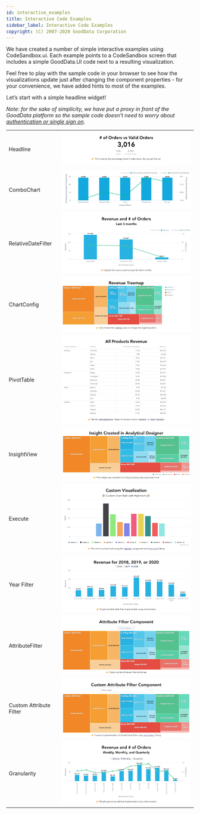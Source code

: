 ```yaml
---
id: interactive_examples
title: Interactive Code Examples
sidebar_label: Interactive Code Examples
copyright: (C) 2007-2020 GoodData Corporation
---
```


We have created a number of simple interactive examples using CodeSandbox.ui. Each example points to a CodeSandbox screen that includes a simple GoodData.UI code next to a resulting visualization.

Feel free to play with the sample code in your browser to see how the visualizations update just after changing the component properties - for your convenience, we have added hints to most of the examples.

Let’s start with a simple headline widget!

_Note: for the sake of simplicity, we have put a proxy in front of the GoodData platform so the sample code doesn’t need to worry about [authentication or single sign on](30_tips__sso.md)._

|  |  |
| :--- | :--- |
| Headline | ![Headline](assets/ics_headline.png) | 
| ComboChart | ![ComboChart](assets/combochart.png) | 
| RelativeDateFilter | ![RelativeDateFilter](assets/ics_relativedatefilter.png) | 
| ChartConfig | ![ChartConfig](assets/ics_chartconfig.png) |
| PivotTable | ![PivotTable](assets/ics_pivottable.png) | 
| InsightView | ![InsightView](assets/ics_insightview.png) | 
| Execute | ![Execute](assets/ics_execute.png) | 
| Year Filter | ![Year Filter](assets/ics_year_filter.png) | 
| AttributeFilter | ![AttributeFilter](assets/ics_attributefilter.png) | 
| Custom Attribute Filter | ![Custom Attribute Filter](assets/ics_custom_attribute_filter.png) |
| Granularity | ![Granularity](assets/ics_granularity.png) |
